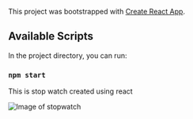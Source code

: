 This project was bootstrapped with [Create React App](https://github.com/facebook/create-react-app).

## Available Scripts

In the project directory, you can run:

### `npm start`

This is stop watch created using react

![Image of stopwatch]('src/assets/stop-watch.JPG')

